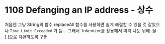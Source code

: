 # 1108 Defanging an IP address - 상수
처음엔 그냥 String의 함수 replaceAll 함수를 사용하면 쉽게 해결할 수 있을 것 같았으나 `Time Limit Exceeded` 가 뜸...
그래서 Tokenizer를 활용해서 미리 나눈 뒤에 .을 [.]으로 치환하도록 구현
